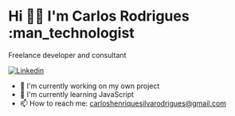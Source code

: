 <!--
**carlosrodrigues-12/carlosrodrigues-12** is a ✨ _special_ ✨ repository because its `README.md` (this file) appears on your GitHub profile.

- 🔭 I’m currently working on ...
- 🌱 I’m currently learning ...
- 👯 I’m looking to collaborate on ...
- 🤔 I’m looking for help with ...
- 💬 Ask me about ...
- 📫 How to reach me: ...
- 😄 Pronouns: ...
- ⚡ Fun fact: ...
-->


# Hi ✌🏽 I'm Carlos Rodrigues :man_technologist

Freelance developer and consultant

[![Linkedin](https://img.shields.io/badge/linkedin-%230077B5.svg?&style=for-the-badge&logo=linkedin&logoColor=white)](https://www.linkedin.com/in/rodrigues-carlos/)


- 🔭 I'm currently working on my own project
- 🌱 I'm currently learning JavaScript
- 📫 How to reach me: carloshenriquesilvarodrigues@gmail.com
